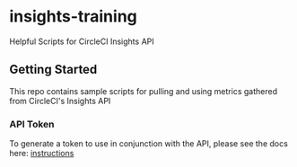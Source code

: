 # insights-training
Helpful Scripts for CircleCI Insights API

## Getting Started
This repo contains sample scripts for pulling and using metrics gathered from CircleCI's Insights API

### API Token
To generate a token to use in conjunction with the API, please see the docs here: [instructions](https://circleci.com/docs/2.0/managing-api-tokens/#creating-a-personal-api-token)

